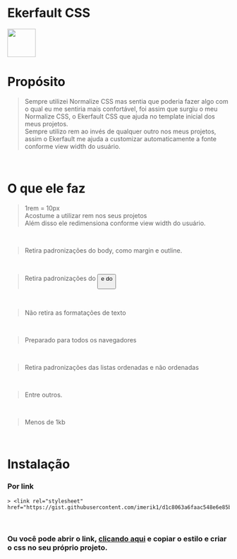 # Ekerfault CSS

<img src="https://i.ibb.co/cDgDYKh/ddddd.png" width="64px" height="64px" />

# Propósito

> Sempre utilizei Normalize CSS mas sentia que poderia fazer algo com o qual eu me sentiria mais confortável, foi assim que surgiu o meu Normalize CSS, o Ekerfault CSS que ajuda no template inicial dos meus projetos. <br />
Sempre utilizo rem ao invés de qualquer outro nos meus projetos, assim o Ekerfault me ajuda a customizar automaticamente a fonte conforme view width do usuário.

<br />

# O que ele faz
  > 1rem = 10px <br />
  Acostume a utilizar rem nos seus projetos <br />
  Além disso ele redimensiona conforme view width do usuário.
  
  <br />
  
  > Retira padronizações do body, como margin e outline.
  
  <br />
  
  > Retira padronizações do <button> e do <a>
  
  <br />
  
  > Não retira as formatações de texto
  
  <br />
  
  > Preparado para todos os navegadores
  
  <br />
  
  > Retira padronizações das listas ordenadas e não ordenadas
  
  <br />
  
  > Entre outros.
  
  <br />
  
  > Menos de 1kb
  
<br />

# Instalação
  ### Por link
    > <link rel="stylesheet" href="https://gist.githubusercontent.com/imerik1/d1c8063a6faac548e6e85bc2bfb4e2a7/raw/303f910d4eb9af5de0d88c637fbc64e7f6010405/global.css">
  
  <br />
  
  ### Ou você pode abrir o link, [clicando aqui](https://gist.githubusercontent.com/imerik1/d1c8063a6faac548e6e85bc2bfb4e2a7/raw/303f910d4eb9af5de0d88c637fbc64e7f6010405/global.css) e copiar o estilo e criar o css no seu próprio projeto.
